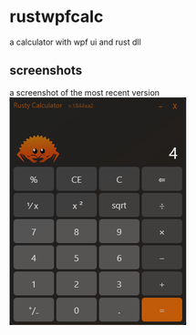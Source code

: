 # rustwpfcalc
 a calculator with wpf ui and rust dll
 
## screenshots

a screenshot of the most recent version
![WPF ui](/screenshots/Screenshot-2022-01-26-225105.png "WPF screenshot")
